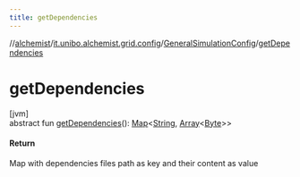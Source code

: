 ```yaml
---
title: getDependencies
---
```

//[alchemist](../../../index.html)/[it.unibo.alchemist.grid.config](../index.html)/[GeneralSimulationConfig](index.html)/[getDependencies](get-dependencies.html)



# getDependencies



[jvm]\
abstract fun [getDependencies](get-dependencies.html)(): [Map](https://docs.oracle.com/javase/8/docs/api/java/util/Map.html)<[String](https://docs.oracle.com/javase/8/docs/api/java/lang/String.html), [Array](https://kotlinlang.org/api/latest/jvm/stdlib/kotlin/-array/index.html)<[Byte](https://kotlinlang.org/api/latest/jvm/stdlib/kotlin/-byte/index.html)>>



#### Return



Map with dependencies files path as key and their content as value





